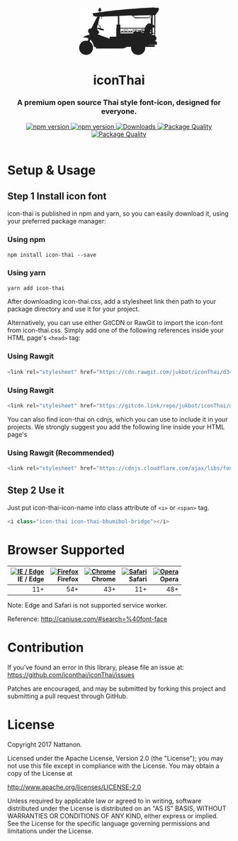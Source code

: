 <div align="center">
<img src="images/logo.png" alt="logo" align="center" style="margin-top:50px;" width="180px"/>
<h1>iconThai</h1>
<h3>A premium open source Thai style font-icon, designed for everyone.</h3></div>
<div align="center">
  <!-- NPM Version -->
  <a href="https://badge.fury.io/js/mole-fetch">
    <img src="https://badge.fury.io/js/mole-fetch.svg" alt="npm version" />
  </a>
  <!-- Release -->
  <a href="https://github.com/jukbot/smart-industry/releases/">
    <img src="https://img.shields.io/github/release/jukbot/smart-industry/all.svg" alt="npm version" />
  </a>
  <!-- Download -->
  <a href="https://www.npmjs.com/package/mole-fetch">
    <img src="http://img.shields.io/npm/dm/mole-fetch.svg" alt="Downloads" />
  </a>
  <!-- Quality -->
  <a href="http://packagequality.com/#?package=mole-fetch">
    <img src="http://npm.packagequality.com/shield/mole-fetch.svg" alt="Package Quality" />
  </a>
    <!-- License -->
  <a href="https://opensource.org/licenses/Apache-2.0">
    <img src="https://img.shields.io/badge/License-Apache%202.0-green.svg" alt="Package Quality" />
  </a>
</div>
<br />


# Setup & Usage

## Step 1 Install icon font

icon-thai is published in npm and yarn, so you can easily download it, using your preferred package manager:

### Using npm
```
npm install icon-thai --save
```

### Using yarn
```
yarn add icon-thai
```

After downloading icon-thai.css, add a stylesheet link then path to your package directory and use it for your project.


Alternatively, you can use either GitCDN or RawGit to import the icon-font from icon-thai.css. Simply add one of the following references inside your HTML page's ```<head>``` tag:

### Using Rawgit
```js
<link rel="stylesheet" href="https://cdn.rawgit.com/jukbot/iconThai/d34cd0b8/icon-thai.css">
```

### Using Rawgit
```js
<link rel="stylesheet" href="https://gitcdn.link/repo/jukbot/iconThai/master/icon-thai.css">
```

You can also find icon-thai on cdnjs, which you can use to include it in your projects. We strongly suggest you add the following line inside your HTML page's


### Using Rawgit (Recommended)
```js
<link rel="stylesheet" href="https://cdnjs.cloudflare.com/ajax/libs/font-awesome/1.0.0/css/icon-thai.min.css">
```


## Step 2 Use it

Just put icon-thai-icon-name into class attribute of ```<i>``` or ```<span>``` tag.

```js
<i class="icon-thai icon-thai-bhumibol-bridge"></i>
```


# Browser Supported

| [<img src="https://cdn.rawgit.com/alrra/browser-logos/f50d4cc8/src/edge/edge.png" alt="IE / Edge" width="64px" height="64px" />](http://caniuse.com/#feat=fetch)</br>IE / Edge | [<img src="https://cdn.rawgit.com/alrra/browser-logos/f50d4cc8/src/firefox/firefox.png" alt="Firefox" width="64px" height="64px" />](http://caniuse.com/#feat=fetch)</br>Firefox | [<img src="https://cdn.rawgit.com/alrra/browser-logos/f50d4cc8/src/chrome/chrome.png" alt="Chrome" width="64px" height="64px" />](http://caniuse.com/#feat=fetch)</br>Chrome | [<img src="https://cdn.rawgit.com/alrra/browser-logos/f50d4cc8/src/safari/safari.png" alt="Safari" width="64px" height="64px" />](http://caniuse.com/#feat=fetch)</br>Safari | [<img src="https://cdn.rawgit.com/alrra/browser-logos/f50d4cc8/src/opera/opera.png" alt="Opera" width="64px" height="64px" />](http://caniuse.com/#feat=fetch)</br>Opera | 
| ---------: | ---------: | ---------: | ---------: | ---------:
| 11+ | 54+ | 43+ | 11+ | 48+

Note: Edge and Safari is not supported service worker.

Reference: http://caniuse.com/#search=%40font-face


# Contribution

If you’ve found an error in this library, please file an issue at: https://github.com/iconthai/iconThai/issues

Patches are encouraged, and may be submitted by forking this project and submitting a pull request through GitHub.


# License

Copyright 2017 Nattanon.

Licensed under the Apache License, Version 2.0 (the "License"); you may not use this file except in compliance with the License. You may obtain a copy of the License at

http://www.apache.org/licenses/LICENSE-2.0

Unless required by applicable law or agreed to in writing, software distributed under the License is distributed on an "AS IS" BASIS, WITHOUT WARRANTIES OR CONDITIONS OF ANY KIND, either express or implied. See the License for the specific language governing permissions and limitations under the License.
